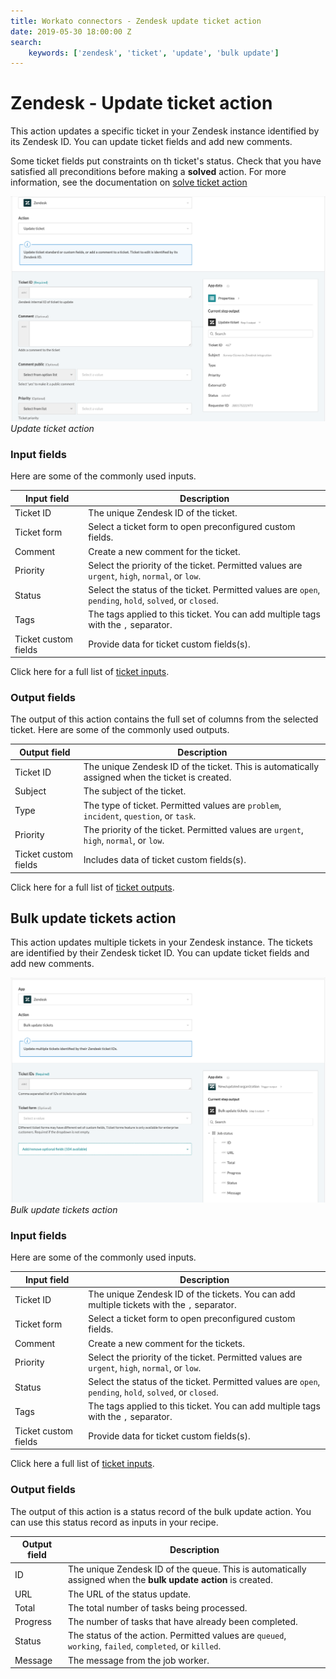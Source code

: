 ```yaml
---
title: Workato connectors - Zendesk update ticket action
date: 2019-05-30 18:00:00 Z
search:
    keywords: ['zendesk', 'ticket', 'update', 'bulk update']
---
```


# Zendesk - Update ticket action
This action updates a specific ticket in your Zendesk instance identified by its Zendesk ID. You can update ticket fields and add new comments.

Some ticket fields put constraints on th ticket's status. Check that you have satisfied all preconditions before making a **solved** action. For more information, see the documentation on [solve ticket action](/connectors/zendesk/solve-ticket-action.md)

![Update ticket action](/assets/images/connectors/zendesk/update-ticket-action.png)
*Update ticket action*

### Input fields
Here are some of the commonly used inputs.

| Input field  | Description                                               |
|--------------|-----------------------------------------------------------|
| Ticket ID    | The unique Zendesk ID of the ticket.                      |
| Ticket form  | Select a ticket form to open preconfigured custom fields. |
| Comment      | Create a new comment for the ticket.                      |
| Priority     | Select the priority of the ticket. Permitted values are `urgent`, `high`, `normal`, or `low`. |
| Status       | Select the status of the ticket. Permitted values are `open`, `pending`, `hold`, `solved`, or `closed`. |
| Tags         | The tags applied to this ticket. You can add multiple tags with the `,` separator. |
| Ticket custom fields | Provide data for ticket custom fields(s).         |

Click here for a full list of [ticket inputs](/connectors/zendesk/ticket-fields.md#ticket-input-fields).

### Output fields
The output of this action contains the full set of columns from the selected ticket. Here are some of the commonly used outputs.

| Output field | Description                                       |
|--------------|---------------------------------------------------|
| Ticket ID    | The unique Zendesk ID of the ticket. This is automatically assigned when the ticket is created. |
| Subject      | The subject of the ticket.                        |
| Type         | The type of ticket. Permitted values are `problem`, `incident`, `question`, or `task`. |
| Priority     | The priority of the ticket. Permitted values are `urgent`, `high`, `normal`, or `low`. |
| Ticket custom fields | Includes data of ticket custom fields(s). |

Click here for a full list of [ticket outputs](/connectors/zendesk/ticket-fields.md#ticket-output-fields).

## Bulk update tickets action
This action updates multiple tickets in your Zendesk instance. The tickets are identified by their Zendesk ticket ID. You can update ticket fields and add new comments.

![Bulk update tickets action](/assets/images/connectors/zendesk/bulk-update-tickets-action.png)
*Bulk update tickets action*

### Input fields
Here are some of the commonly used inputs.

| Input field  | Description                                                |
|--------------|------------------------------------------------------------|
| Ticket ID    | The unique Zendesk ID of the tickets. You can add multiple tickets with the `,` separator. |
| Ticket form  | Select a ticket form to open preconfigured custom fields.  |
| Comment      | Create a new comment for the tickets.                      |
| Priority     | Select the priority of the ticket. Permitted values are `urgent`, `high`, `normal`, or `low`. |
| Status       | Select the status of the ticket. Permitted values are `open`, `pending`, `hold`, `solved`, or `closed`. |
| Tags         | The tags applied to this ticket. You can add multiple tags with the `,` separator. |
| Ticket custom fields | Provide data for ticket custom fields(s).          |

Click here a full list of [ticket inputs](/connectors/zendesk/ticket-fields.md#ticket-input-fields).

### Output fields
The output of this action is a status record of the bulk update action. You can use this status record as inputs in your recipe.

| Output field | Description                                           |
|--------------|-------------------------------------------------------|
| ID           | The unique Zendesk ID of the queue. This is automatically assigned when the **bulk update action** is created. |
| URL          | The URL of the status update.                         |
| Total        | The total number of tasks being processed.            |
| Progress     | The number of tasks that have already been completed. |
| Status       | The status of the action. Permitted values are `queued`, `working`, `failed`, `completed`, or `killed`. |
| Message      | The message from the job worker.                      |

